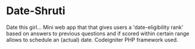 Date-Shruti
===========

Date this girl... Mini web app that that gives users a 'date-eligibility rank' based on answers to previous questions and if scored within certain range allows to schedule an (actual) date. Codeigniter PHP framework used.
